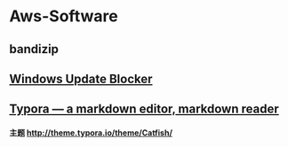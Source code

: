 # Aws-Software


## bandizip



## [Windows Update Blocker](https://www.sordum.org/9470/windows-update-blocker-v1-5/)



## [Typora — a markdown editor, markdown reader](https://www.typora.io/)

#### 主题 http://theme.typora.io/theme/Catfish/



